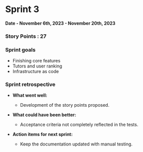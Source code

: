 # Sprint 3

**Date - November 6th, 2023 - November 20th, 2023**

### Story Points : 27

### Sprint goals  

- Finishing core features 
- Tutors and user ranking 
- Infrastructure as code

### Sprint retrospective

- **What went well:**
    - Development of the story points proposed. 

- **What could have been better:**
    - Acceptance criteria not completely reflected in the tests.  

- **Action items for next sprint:**
    - Keep the documentation updated with manual testing.  
